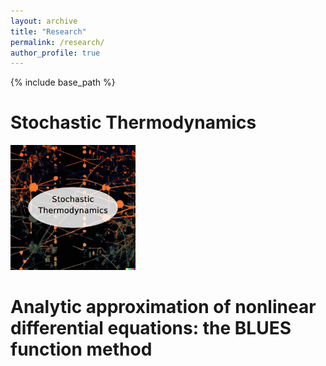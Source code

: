 ```yaml
---
layout: archive
title: "Research"
permalink: /research/
author_profile: true
---
```

{% include base_path %}

Stochastic Thermodynamics
======

[<img src='/images/StochTherm.png' width="200" height="200">](stochastic_thermodynamics)

Analytic approximation of nonlinear differential equations: the BLUES function method
======


